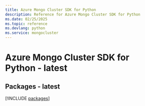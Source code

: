 ```yaml
---
title: Azure Mongo Cluster SDK for Python
description: Reference for Azure Mongo Cluster SDK for Python
ms.date: 02/25/2025
ms.topic: reference
ms.devlang: python
ms.service: mongocluster
---
```

# Azure Mongo Cluster SDK for Python - latest
## Packages - latest
[!INCLUDE [packages](mongo-cluster-index.md)]